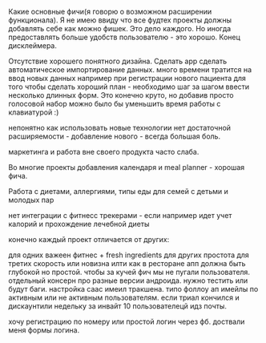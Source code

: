 


Какие основные фичи(я говорю о возможном расширении функционала).
Я не имею ввиду что все фудтех проекты должны добавлять себе как можно фишек.
Это дело каждого. Но иногда предоставлять больше удобств пользователю - это хорошо.
Конец дисклеймера.


Отсутствие хорошего понятного дизайна.
Сделать app
сделать автоматическое импортирование данных. много времени тратится на ввод новых данных
например при регистрации нового пациента для того чтобы сделать хороший план - необходимо шаг за шагом ввести несколько длинных форм.
Это конечно круто, но добавив просто голосовой набор можно было бы уменьшить время работы с клавиатурой :)

непонятно как использовать новые технологии
нет достаточной расширяемости - добавление нового - всегда большая боль.

маркетинга и работа вне своего продукта часто слаба.

Во многие проекты добавления календаря и meal planner - хорошая фича.


Работа с диетами, аллергиями, типы еды для семей с детьми и молодых пар

нет интеграции с фитнесс трекерами - если например идет учет калорий и прохождение лечебной диеты




конечно каждый проект отличается от других:

для одних важеен фитнес + fresh ingredients
для других простота
для третих скорость или новизна илти как в ресторане
апп должна быть глубокой но простой.
чтобы за кучей фич мы не пугали пользователя.
отдельный консерн про разные версии андроида. нужно тестить или будут баги.
настройка саас имеил тракшена. типо фоллоу ап имейлы по активным или не активным пользователям.
если триал кончился и дискаунтили недельку за инвайт 10 пользователецй идз почты.

хочу регистрацию по номеру или простой логин через фб.
доствали меня формы логина.
